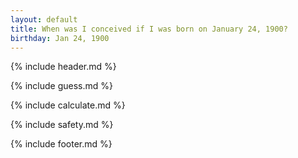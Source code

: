 ```yaml
---
layout: default
title: When was I conceived if I was born on January 24, 1900?
birthday: Jan 24, 1900
---
```


{% include header.md %}

{% include guess.md %}

{% include calculate.md %}

{% include safety.md %}

{% include footer.md %}



